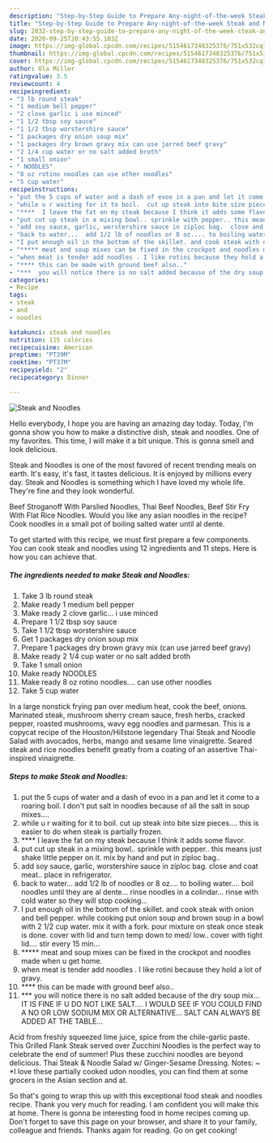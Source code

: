 ```yaml
---
description: "Step-by-Step Guide to Prepare Any-night-of-the-week Steak and Noodles"
title: "Step-by-Step Guide to Prepare Any-night-of-the-week Steak and Noodles"
slug: 2032-step-by-step-guide-to-prepare-any-night-of-the-week-steak-and-noodles
date: 2020-09-25T20:43:55.103Z
image: https://img-global.cpcdn.com/recipes/5154617348325376/751x532cq70/steak-and-noodles-recipe-main-photo.jpg
thumbnail: https://img-global.cpcdn.com/recipes/5154617348325376/751x532cq70/steak-and-noodles-recipe-main-photo.jpg
cover: https://img-global.cpcdn.com/recipes/5154617348325376/751x532cq70/steak-and-noodles-recipe-main-photo.jpg
author: Ola Miller
ratingvalue: 3.5
reviewcount: 4
recipeingredient:
- "3 lb round steak"
- "1 medium bell pepper"
- "2 clove garlic i use minced"
- "1 1/2 tbsp soy sauce"
- "1 1/2 tbsp worstershire sauce"
- "1 packages dry onion soup mix"
- "1 packages dry brown gravy mix can use jarred beef gravy"
- "2 1/4 cup water or no salt added broth"
- "1 small onion"
- " NOODLES"
- "8 oz rotino noodles can use other noodles"
- "5 cup water"
recipeinstructions:
- "put the 5 cups of water and a dash of evoo in a pan and let it come to a roaring boil.  I don&#39;t put salt in noodles because of all the salt in soup mixes...."
- "while u r waiting for it to boil.  cut up steak into bite size pieces....  this is easier to do when steak is partially frozen."
- "****  I leave the fat on my steak because I think it adds some flavor."
- "put cut up steak in a mixing bowl.. sprinkle with pepper.. this means just shake little pepper on it. mix by hand and put in ziploc bag.."
- "add soy sauce, garlic, worstershire sauce in ziploc bag.  close and coat meat.. place in refrigerator."
- "back to water...  add 1/2 lb of noodles or 8 oz.... to boiling water....  boil noodles until they are al dente...  rinse noodles in a colindar... rinse with cold water so they will stop cooking..."
- "I put enough oil in the bottom of the skillet. and cook steak with onion and bell pepper.  while cooking put onion soup and brown soup in a bowl with 2 1/2 cup water.  mix it with a fork.  pour mixture on steak once steak is done.  cover with lid and turn temp down to med/ low.. cover with tight lid....  stir every 15 min..."
- "***** meat and soup mixes can be fixed in the crockpot and noodles made when u get home."
- "when meat is tender add noodles . I like rotini because they hold a lot of gravy."
- "**** this can be made with ground beef also.."
- "***  you will notice there is no salt added because of the dry soup mix...  IT IS FINE IF U DO NOT LIKE SALT....  I WOULD SEE IF YOU COULD FIND A NO OR LOW SODIUM MIX OR ALTERNATIVE...  SALT CAN ALWAYS BE ADDED AT THE TABLE..."
categories:
- Recipe
tags:
- steak
- and
- noodles

katakunci: steak and noodles 
nutrition: 115 calories
recipecuisine: American
preptime: "PT39M"
cooktime: "PT37M"
recipeyield: "2"
recipecategory: Dinner

---
```



![Steak and Noodles](https://img-global.cpcdn.com/recipes/5154617348325376/751x532cq70/steak-and-noodles-recipe-main-photo.jpg)

Hello everybody, I hope you are having an amazing day today. Today, I'm gonna show you how to make a distinctive dish, steak and noodles. One of my favorites. This time, I will make it a bit unique. This is gonna smell and look delicious.

Steak and Noodles is one of the most favored of recent trending meals on earth. It's easy, it's fast, it tastes delicious. It is enjoyed by millions every day. Steak and Noodles is something which I have loved my whole life. They're fine and they look wonderful.

Beef Stroganoff With Parslied Noodles, Thai Beef Noodles, Beef Stir Fry With Flat Rice Noodles. Would you like any asian noodles in the recipe? Cook noodles in a small pot of boiling salted water until al dente.


To get started with this recipe, we must first prepare a few components. You can cook steak and noodles using 12 ingredients and 11 steps. Here is how you can achieve that.

<!--inarticleads1-->

##### The ingredients needed to make Steak and Noodles:

1. Take 3 lb round steak
1. Make ready 1 medium bell pepper
1. Make ready 2 clove garlic... i use minced
1. Prepare 1 1/2 tbsp soy sauce
1. Take 1 1/2 tbsp worstershire sauce
1. Get 1 packages dry onion soup mix
1. Prepare 1 packages dry brown gravy mix (can use jarred beef gravy)
1. Make ready 2 1/4 cup water or no salt added broth
1. Take 1 small onion
1. Make ready  NOODLES
1. Make ready 8 oz rotino noodles.... can use other noodles
1. Take 5 cup water


In a large nonstick frying pan over medium heat, cook the beef, onions. Marinated steak, mushroom sherry cream sauce, fresh herbs, cracked pepper, roasted mushrooms, wavy egg noodles and parmesan. This is a copycat recipe of the Houston/Hillstone legendary Thai Steak and Noodle Salad with avocados, herbs, mango and sesame lime vinaigrette. Seared steak and rice noodles benefit greatly from a coating of an assertive Thai-inspired vinaigrette. 

<!--inarticleads2-->

##### Steps to make Steak and Noodles:

1. put the 5 cups of water and a dash of evoo in a pan and let it come to a roaring boil.  I don&#39;t put salt in noodles because of all the salt in soup mixes....
1. while u r waiting for it to boil.  cut up steak into bite size pieces....  this is easier to do when steak is partially frozen.
1. ****  I leave the fat on my steak because I think it adds some flavor.
1. put cut up steak in a mixing bowl.. sprinkle with pepper.. this means just shake little pepper on it. mix by hand and put in ziploc bag..
1. add soy sauce, garlic, worstershire sauce in ziploc bag.  close and coat meat.. place in refrigerator.
1. back to water...  add 1/2 lb of noodles or 8 oz.... to boiling water....  boil noodles until they are al dente...  rinse noodles in a colindar... rinse with cold water so they will stop cooking...
1. I put enough oil in the bottom of the skillet. and cook steak with onion and bell pepper.  while cooking put onion soup and brown soup in a bowl with 2 1/2 cup water.  mix it with a fork.  pour mixture on steak once steak is done.  cover with lid and turn temp down to med/ low.. cover with tight lid....  stir every 15 min...
1. ***** meat and soup mixes can be fixed in the crockpot and noodles made when u get home.
1. when meat is tender add noodles . I like rotini because they hold a lot of gravy.
1. **** this can be made with ground beef also..
1. ***  you will notice there is no salt added because of the dry soup mix...  IT IS FINE IF U DO NOT LIKE SALT....  I WOULD SEE IF YOU COULD FIND A NO OR LOW SODIUM MIX OR ALTERNATIVE...  SALT CAN ALWAYS BE ADDED AT THE TABLE...


Acid from freshly squeezed lime juice, spice from the chile-garlic paste. This Grilled Flank Steak served over Zucchini Noodles is the perfect way to celebrate the end of summer! Plus these zucchini noodles are beyond delicious. Thai Steak &amp; Noodle Salad w/ Ginger-Sesame Dressing. Notes: ~ *I love these partially cooked udon noodles, you can find them at some grocers in the Asian section and at. 

So that's going to wrap this up with this exceptional food steak and noodles recipe. Thank you very much for reading. I am confident you will make this at home. There is gonna be interesting food in home recipes coming up. Don't forget to save this page on your browser, and share it to your family, colleague and friends. Thanks again for reading. Go on get cooking!
